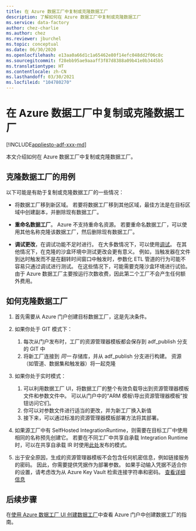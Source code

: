```yaml
---
title: 在 Azure 数据工厂中复制或克隆数据工厂
description: 了解如何在 Azure 数据工厂中复制或克隆数据工厂
ms.service: data-factory
author: chez-charlie
ms.author: chez
ms.reviewer: jburchel
ms.topic: conceptual
ms.date: 06/30/2020
ms.openlocfilehash: e13aa0a66d1c1a65462e80f14efc048dd2f06c8c
ms.sourcegitcommit: f28ebb95ae9aaaff3f87d8388a09b41e0b3445b5
ms.translationtype: HT
ms.contentlocale: zh-CN
ms.lasthandoff: 03/30/2021
ms.locfileid: "104780270"
---
```

# <a name="copy-or-clone-a-data-factory-in-azure-data-factory"></a>在 Azure 数据工厂中复制或克隆数据工厂

[!INCLUDE[appliesto-adf-xxx-md](includes/appliesto-adf-xxx-md.md)]

本文介绍如何在 Azure 数据工厂中复制或克隆数据工厂。

## <a name="use-cases-for-cloning-a-data-factory"></a>克隆数据工厂的用例

以下可能是有助于复制或克隆数据工厂的一些情况：

- 将数据工厂移到新区域。 若要将数据工厂移到其他区域，最佳方法是在目标区域中创建副本，并删除现有数据工厂。

- **重命名数据工厂**。 Azure 不支持重命名资源。 若要重命名数据工厂，可以使用其他名称克隆该数据工厂，然后删除现有数据工厂。

- **调试更改**，在调试功能不足时进行。 在大多数情况下，可以使用[调试](iterative-development-debugging.md)。 在其他情况下，在克隆的沙盒环境中测试更改会更有意义。 例如，当触发器在文件到达时触发而不是在翻转时间窗口中触发时，参数化 ETL 管道的行为可能不容易只通过调试进行测试。 在这些情况下，可能需要克隆沙盒环境进行试验。 由于 Azure 数据工厂主要按运行次数收费，因此第二个工厂不会产生任何额外费用。

## <a name="how-to-clone-a-data-factory"></a>如何克隆数据工厂

1. 首先需要从 Azure 门户创建目标数据工厂，这是先决条件。

1. 如果你处于 GIT 模式下：
    1. 每次从门户发布时，工厂的资源管理器模板都会保存到 adf\_publish 分支的 GIT 中
    1. 将新工厂连接到 _同一_ 存储库，并从 adf\_publish 分支进行构建。 资源（如管道、数据集和触发器）将一起克隆

1. 如果你处于实时模式：
    1. 可以利用数据工厂 UI，将数据工厂的整个有效负载导出到资源管理器模板文件和参数文件中。 可以从门户中的“ARM 模板\导出资源管理器模板”按钮访问它们。
    1. 你可以对参数文件进行适当的更改，并为新工厂换入新值
    1. 接下来，可以通过标准的资源管理器模板部署方法将其部署。

1. 如果源工厂中有 SelfHosted IntegrationRuntime，则需要在目标工厂中使用相同的名称预先创建它。 若要在不同工厂中共享自承载 Integration Runtime 时，可以在共享自承载 IR 时使用[此处](create-shared-self-hosted-integration-runtime-powershell.md)发布的模式。

1. 出于安全原因，生成的资源管理器模板不会包含任何机密信息，例如链接服务的密码。 因此，你需要提供凭据作为部署参数。 如果手动输入凭据不适合你的设置，请考虑改为从 Azure Key Vault 检索连接字符串和密码。 [查看详细信息](store-credentials-in-key-vault.md)

## <a name="next-steps"></a>后续步骤

在[使用 Azure 数据工厂 UI 创建数据工厂](quickstart-create-data-factory-portal.md)中查看 Azure 门户中创建数据工厂的指南。
